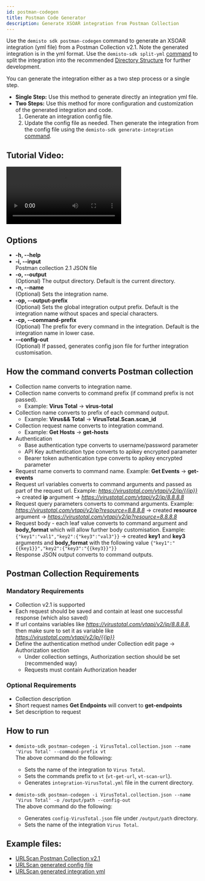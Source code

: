 ```yaml
---
id: postman-codegen
title: Postman Code Generator
description: Generate XSOAR integration from Postman Collection
---
```

Use the `demisto sdk postman-codegen` command to generate an XSOAR integration (yml file) from a Postman Collection v2.1. Note the generated integration is in the yml format. Use the `demisto-sdk split-yml` [command](package-dir#split-a-yml-file-to-directory-structure) to split the integration into the recommended [Directory Structure](package-dir) for further development.

You can generate the integration either as a two step process or a single step.
- **Single Step:** Use this method to generate directly an integration yml file.
- **Two Steps:** Use this method for more configuration and customization of the generated integration and code. 
    1. Generate an integration config file.
    1. Update the config file as needed. Then generate the integration from the config file using the `demisto-sdk generate-integration` [command](./code-generator).

## Tutorial Video:
<video controls>
    <source src="https://github.com/demisto/content-assets/raw/master/Assets/PostmanCodegen/postman-codegen-tutorial.mp4"
            type="video/mp4"/>
    Sorry, your browser doesn't support embedded videos. You can download the video at: https://github.com/demisto/content-assets/raw/master/Assets/PostmanCodegen/postman-codegen-tutorial.mp4 
</video>

## Options
*  **-h, --help**
*  **-i, --input**  
    Postman collection 2.1 JSON file
*  **-o, --output**  
   (Optional) The output directory. Default is the current directory.
*  **-n, --name**  
   (Optional) Sets the integration name.
*  **-op, --output-prefix**  
   (Optional) Sets the global integration output prefix. Default is the integration name without spaces and special characters.
*  **-cp, --command-prefix**  
   (Optional) The prefix for every command in the integration. Default is the integration name in lower case.
*  **--config-out**  
   (Optional) If passed, generates config json file for further integration customisation.

## How the command converts Postman collection
- Collection name converts to integration name.
- Collection name converts to command prefix (if command prefix is not passed). 
  - Example: **Virus Total** -> **virus-total**
- Collection name converts to prefix of each command output. 
  - Example: **Virus&& Total** -> **VirusTotal.Scan.scan_id**
- Collection request name converts to integration command.
  - Example: **Get Hosts** -> **get-hosts**
- Authentication
    - Base authentication type converts to username/password parameter
    - API Key authentication type converts to apikey encrypted parameter
    - Bearer token authentication type converts to apikey encrypted parameter
- Request name converts to command name. Example: **Get Events** -> **get-events**
- Request url variables converts to command arguments and passed as part of the request url. Example: *https://virustotal.com/vtapi/v2/ip/{{ip}}* -> created **ip** argument -> *https://virustotal.com/vtapi/v2/ip/8.8.8.8*
- Request query parameters converts to command arguments. Example: *https://virustotal.com/vtapi/v2/ip?resource=8.8.8.8* -> created **resource** argument -> *https://virustotal.com/vtapi/v2/ip?resource=8.8.8.8*
- Request body - each leaf value converts to command argument and **body_format** which will allow further body customisation. Example: `{"key1":"val1","key2":{"key3":"val3"}}` -> created **key1** and **key3** arguments and **body_format** with the following value `{"key1":"{{key1}}","key2":{"key3":"{{key3}}"}}`
- Response JSON output converts to command outputs.

## Postman Collection Requirements
### Mandatory Requirements
- Collection v2.1 is supported
- Each request should be saved and contain at least one successful response (which also saved)
- If url contains variables like *https://virustotal.com/vtapi/v2/ip/8.8.8.8*, then make sure to set it as variable like *https://virustotal.com/vtapi/v2/ip/{{ip}}*
- Define the authentication method under Collection edit page -> Authorization section
  - Under collection settings, Authorization section should be set (recommended way)
  - Requests must contain Authorization header


### Optional Requirements
- Collection description
- Short request names **Get Endpoints** will convert to **get-endpoints**
- Set description to request

## How to run
- `demisto-sdk postman-codegen -i VirusTotal.collection.json --name 'Virus Total' --command-prefix vt`  
  The above command do the following:
    - Sets the name of the integration to `Virus Total`.
    - Sets the commands prefix to `vt` (`vt-get-url`, `vt-scan-url`).
    - Generates `integration-VirusTotal.yml` file in the current directory.

- `demisto-sdk postman-codegen -i VirusTotal.collection.json --name 'Virus Total' -o /output/path --config-out`  
  The above command do the following:
    - Generates `config-VirusTotal.json` file under `/output/path` directory.
    - Sets the name of the integration `Virus Total`.


## Example files:
* [URLScan Postman Collection v2.1](https://github.com/demisto/demisto-sdk/blob/master/demisto_sdk/commands/postman_codegen/resources/urlscan.io.postman_collection.json)
* [URLScan generated config file](https://github.com/demisto/demisto-sdk/blob/master/demisto_sdk/commands/postman_codegen/resources/config-urlscanio.json)
* [URLScan generated integration yml](https://github.com/demisto/demisto-sdk/blob/master/demisto_sdk/commands/postman_codegen/resources/integration-urlscanio.yml)

